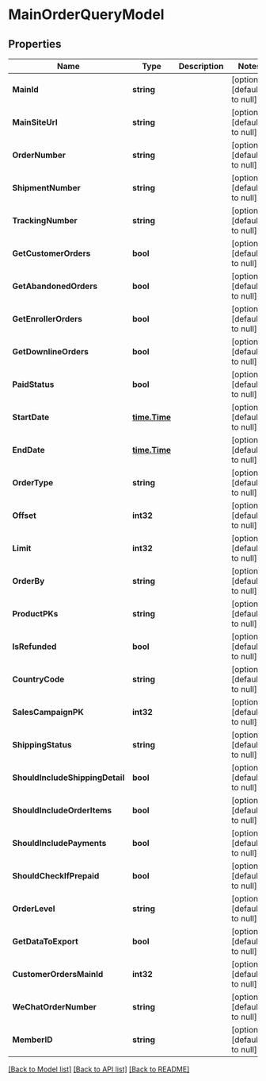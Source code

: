 # MainOrderQueryModel

## Properties
Name | Type | Description | Notes
------------ | ------------- | ------------- | -------------
**MainId** | **string** |  | [optional] [default to null]
**MainSiteUrl** | **string** |  | [optional] [default to null]
**OrderNumber** | **string** |  | [optional] [default to null]
**ShipmentNumber** | **string** |  | [optional] [default to null]
**TrackingNumber** | **string** |  | [optional] [default to null]
**GetCustomerOrders** | **bool** |  | [optional] [default to null]
**GetAbandonedOrders** | **bool** |  | [optional] [default to null]
**GetEnrollerOrders** | **bool** |  | [optional] [default to null]
**GetDownlineOrders** | **bool** |  | [optional] [default to null]
**PaidStatus** | **bool** |  | [optional] [default to null]
**StartDate** | [**time.Time**](time.Time.md) |  | [optional] [default to null]
**EndDate** | [**time.Time**](time.Time.md) |  | [optional] [default to null]
**OrderType** | **string** |  | [optional] [default to null]
**Offset** | **int32** |  | [optional] [default to null]
**Limit** | **int32** |  | [optional] [default to null]
**OrderBy** | **string** |  | [optional] [default to null]
**ProductPKs** | **string** |  | [optional] [default to null]
**IsRefunded** | **bool** |  | [optional] [default to null]
**CountryCode** | **string** |  | [optional] [default to null]
**SalesCampaignPK** | **int32** |  | [optional] [default to null]
**ShippingStatus** | **string** |  | [optional] [default to null]
**ShouldIncludeShippingDetail** | **bool** |  | [optional] [default to null]
**ShouldIncludeOrderItems** | **bool** |  | [optional] [default to null]
**ShouldIncludePayments** | **bool** |  | [optional] [default to null]
**ShouldCheckIfPrepaid** | **bool** |  | [optional] [default to null]
**OrderLevel** | **string** |  | [optional] [default to null]
**GetDataToExport** | **bool** |  | [optional] [default to null]
**CustomerOrdersMainId** | **int32** |  | [optional] [default to null]
**WeChatOrderNumber** | **string** |  | [optional] [default to null]
**MemberID** | **string** |  | [optional] [default to null]

[[Back to Model list]](../README.md#documentation-for-models) [[Back to API list]](../README.md#documentation-for-api-endpoints) [[Back to README]](../README.md)


